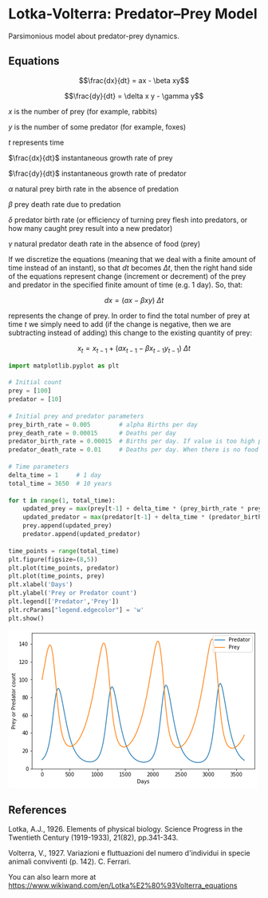 # Lotka-Volterra: Predator–Prey Model

Parsimonious model about predator-prey dynamics.


## Equations

$$\frac{dx}{dt} = ax - \beta xy$$

$$\frac{dy}{dt} = \delta x y - \gamma y$$

$x$ is the number of prey (for example, rabbits)

$y$ is the number of some predator (for example, foxes)

$t$ represents time

$\frac{dx}{dt}$ instantaneous growth rate of prey

$\frac{dy}{dt}$ instantaneous growth rate of predator

$\alpha$ natural prey birth rate in the absence of predation

$\beta$ prey death rate due to predation 

$\delta$ predator birth rate (or efficiency of turning prey flesh into predators, or how many caught prey result into a new predator)

$\gamma$ natural predator death rate in the absence of food (prey)

If we discretize the equations (meaning that we deal with a finite amount of time instead of an instant), so that $dt$ becomes $\Delta t$, then the right hand side of the equations represent change (increment or decrement) of the prey and predator in the specified finite amount of time (e.g. 1 day). So, that:

$$dx = (ax - \beta xy) \; \Delta t$$

represents the change of prey. In order to find the total number of prey at time $t$ we simply need to add (if the change is negative, then we are subtracting instead of adding) this change to the existing quantity of prey:

$$x_t = x_{t-1} + (ax_{t-1} - \beta x_{t-1}y_{t-1}) \; \Delta t$$




```python
import matplotlib.pyplot as plt

# Initial count
prey = [100]
predator = [10]

# Initial prey and predator parameters
prey_birth_rate = 0.005        # alpha Births per day
prey_death_rate = 0.00015      # Deaths per day
predator_birth_rate = 0.00015  # Births per day. If value is too high predators will quickly dominate prey
predator_death_rate = 0.01     # Deaths per day. When there is no food predators should die quickly, to let the prey recover

# Time parameters
delta_time = 1     # 1 day
total_time = 3650  # 10 years

for t in range(1, total_time):
    updated_prey = max(prey[t-1] + delta_time * (prey_birth_rate * prey[t-1]  - prey_death_rate * prey[t-1] * predator[t-1]), 0)    
    updated_predator = max(predator[t-1] + delta_time * (predator_birth_rate * predator[t-1] * prey[t-1] - predator_death_rate * predator[t-1]), 0)
    prey.append(updated_prey)
    predator.append(updated_predator)
    
time_points = range(total_time)
plt.figure(figsize=(8,5))
plt.plot(time_points, predator)  
plt.plot(time_points, prey) 
plt.xlabel('Days')
plt.ylabel('Prey or Predator count')
plt.legend(['Predator','Prey'])
plt.rcParams["legend.edgecolor"] = 'w'
plt.show()

```


![png](lotka_volterra_files/lotka_volterra_2_0.png)


## References

Lotka, A.J., 1926. Elements of physical biology. Science Progress in the Twentieth Century (1919-1933), 21(82), pp.341-343.

Volterra, V., 1927. Variazioni e fluttuazioni del numero d'individui in specie animali conviventi (p. 142). C. Ferrari.

You can also learn more at <https://www.wikiwand.com/en/Lotka%E2%80%93Volterra_equations>
